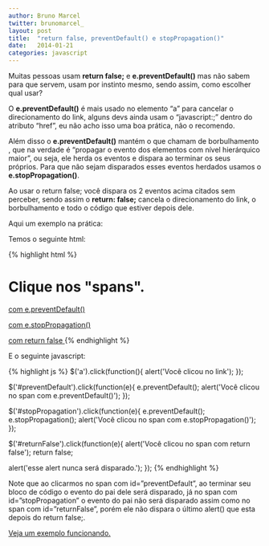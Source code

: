 ```yaml
---
author: Bruno Marcel
twitter: brunomarcel_
layout: post
title:  "return false, preventDefault() e stopPropagation()"
date:   2014-01-21
categories: javascript
---
```

Muitas pessoas usam <b>return false;</b> e <b>e.preventDefault()</b> mas não sabem para que servem, usam por instinto mesmo, sendo assim, como escolher qual usar?

O <b>e.preventDefault()</b> é mais usado no elemento “a” para cancelar o direcionamento do link, alguns devs ainda usam o “javascript:;” dentro do atributo “href”, eu não acho isso uma boa prática, não o recomendo.

Além disso o  <b>e.preventDefault()</b> mantém o que chamam de borbulhamento , que na verdade é “propagar o evento dos elementos com nível hierárquico maior”, ou seja, ele herda os eventos e dispara ao terminar os seus próprios. Para que não sejam disparados esses eventos herdados usamos o <b>e.stopPropagation()</b>.

Ao usar o return false; você dispara os 2 eventos acima citados sem perceber, sendo assim o <b>return: false;</b> cancela o direcionamento do link, o borbulhamento e todo o código que estiver depois dele.

Aqui um exemplo na prática:

Temos o seguinte html:

{% highlight html %}
<h1>Clique nos "spans".</h1>
<a href="#">

  <span id="preventDefault">com e.preventDefault()</span>

  <span id="stopPropagation">com e.stopPropagation()</span>

  <span id="returnFalse">com return false</span>
</a>
{% endhighlight %}

E o seguinte javascript:

{% highlight js %}
$('a').click(function(){
  alert('Você clicou no link');
});

$('#preventDefault').click(function(e){
  e.preventDefault();
  alert('Você clicou no span com e.preventDefault()');
});

$('#stopPropagation').click(function(e){
  e.preventDefault();
  e.stopPropagation();
  alert('Você clicou no span com e.stopPropagation()');
});

$('#returnFalse').click(function(e){
  alert('Você clicou no span com return false');
  return false;

  alert('esse alert nunca será disparado.');
});
{% endhighlight %}

Note que ao clicarmos no span com id=”preventDefault”, ao terminar seu bloco de código o evento do pai dele será disparado, já no span com id=”stopPropagation” o evento do pai não será disparado assim como no span com id=”returnFalse”, porém ele não dispara o último alert() que esta depois do return false;.


[Veja um exemplo funcionando.][codepen]

[codepen]: http://codepen.io/brunomarcel/pen/csAFn